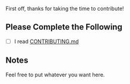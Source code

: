First off, thanks for taking the time to contribute!

## Please Complete the Following

- [ ] I read [CONTRIBUTING.md](https://github.com/Cyclenerd/google-cloud-appengine-mail-api/blob/master/CONTRIBUTING.md)

## Notes

Feel free to put whatever you want here.